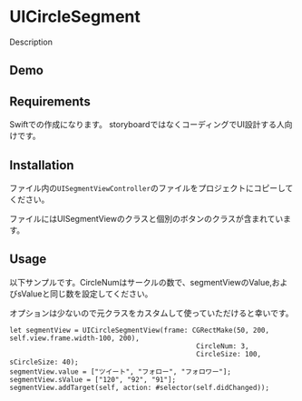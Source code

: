 # UICircleSegment

Description

## Demo

## Requirements
Swiftでの作成になります。
storyboardではなくコーディングでUI設計する人向けです。

## Installation
ファイル内の```UISegmentViewController```のファイルをプロジェクトにコピーしてください。

ファイルにはUISegmentViewのクラスと個別のボタンのクラスが含まれています。

## Usage
以下サンプルです。CircleNumはサークルの数で、segmentViewのValue,およびsValueと同じ数を設定してください。

オプションは少ないので元クラスをカスタムして使っていただけると幸いです。
```
let segmentView = UICircleSegmentView(frame: CGRectMake(50, 200, self.view.frame.width-100, 200),
                                              CircleNum: 3,
                                              CircleSize: 100, sCircleSize: 40);
segmentView.value = ["ツイート", "フォロー", "フォロワー"];
segmentView.sValue = ["120", "92", "91"];
segmentView.addTarget(self, action: #selector(self.didChanged));
```
